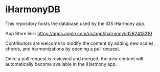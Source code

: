 # iHarmonyDB

This repository hosts the database used by the iOS iHarmony app.

App Store link: https://apps.apple.com/us/app/iharmony/id292413210

Contributors are welcome to modify the content by adding new scales, chords, and harmonizations by opening a pull request.

Once a pull request is reviewed and merged, the new content will automatically become available in the iHarmony app.
